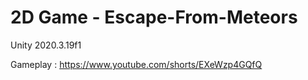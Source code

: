# 2D Game - Escape-From-Meteors
Unity 2020.3.19f1


Gameplay :
https://www.youtube.com/shorts/EXeWzp4GQfQ


